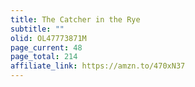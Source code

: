 ```yaml
---
title: The Catcher in the Rye
subtitle: ""
olid: OL47773871M
page_current: 48
page_total: 214
affiliate_link: https://amzn.to/470xN37
---
```

